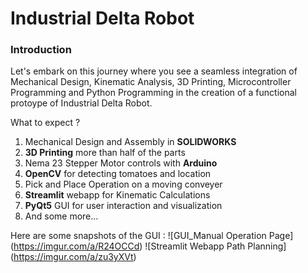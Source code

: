 # Industrial Delta Robot

### Introduction
Let's embark on this journey where you see a seamless integration of Mechanical Design, Kinematic Analysis, 3D Printing, Microcontroller Programming and Python Programming in the creation of a
functional protoype of Industrial Delta Robot.

What to expect ?
1. Mechanical Design and Assembly in **SOLIDWORKS**
2. **3D Printing** more than half of the parts
3. Nema 23 Stepper Motor controls with **Arduino**
4. **OpenCV** for detecting tomatoes and location
5. Pick and Place Operation on a moving conveyer
6. **Streamlit** webapp for Kinematic Calculations 
7. **PyQt5** GUI for user interaction and visualization
8. And some more...

Here are some snapshots of the GUI :
![GUI_Manual Operation Page] (https://imgur.com/a/R24OCCd)
![Streamlit Webapp Path Planning] (https://imgur.com/a/zu3yXVt)

